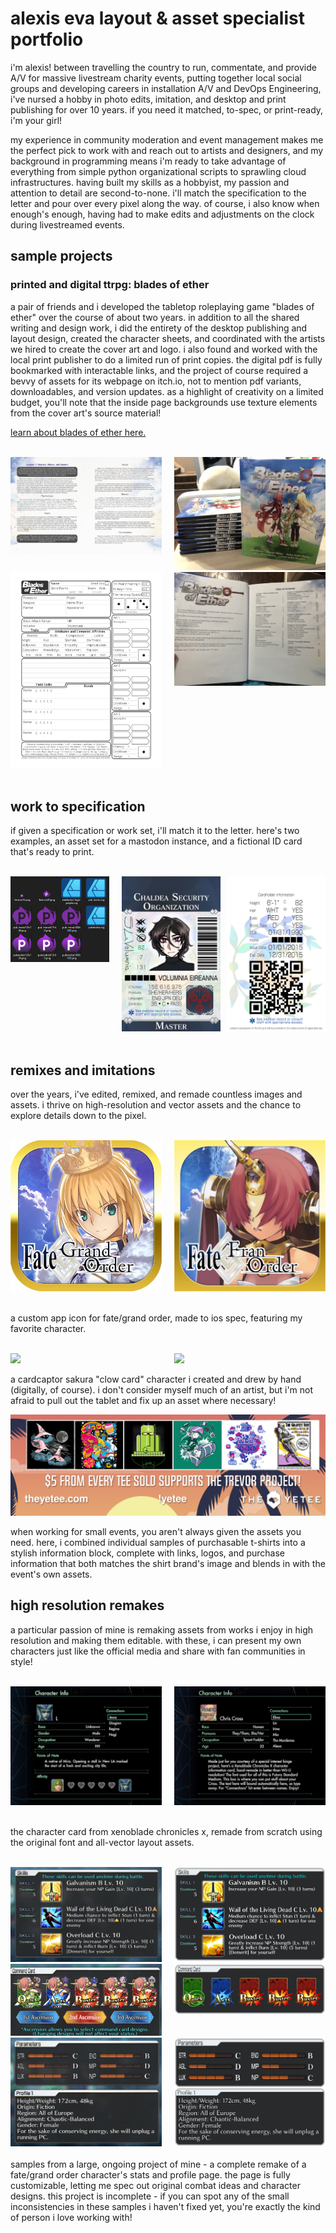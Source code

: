 # alexis eva layout & asset specialist portfolio

i'm alexis! between travelling the country to run, commentate, and provide A/V for massive livestream charity events, putting together local social groups and developing careers in installation A/V and DevOps Engineering, i've nursed a hobby in photo edits, imitation, and desktop and print publishing for over 10 years. if you need it matched, to-spec, or print-ready, i'm your girl!

my experience in community moderation and event management makes me the perfect pick to work with and reach out to artists and designers, and my background in programming means i'm ready to take advantage of everything from simple python organizational scripts to sprawling cloud infrastructures. having built my skills as a hobbyist, my passion and attention to detail are second-to-none. i'll match the specification to the letter and pour over every pixel along the way. of course, i also know when enough's enough, having had to make edits and adjustments on the clock during livestreamed events.

## sample projects

### printed and digital ttrpg: blades of ether

a pair of friends and i developed the tabletop roleplaying game "blades of ether" over the course of about two years. in addition to all the shared writing and design work, i did the entirety of the desktop publishing and layout design, created the character sheets, and coordinated with the artists we hired to create the cover art and logo. i also found and worked with the local print publisher to do a limited run of print copies. the digital pdf is fully bookmarked with interactable links, and the project of course required a bevvy of assets for its webpage on itch.io, not to mention pdf variants, downloadables, and version updates. as a highlight of creativity on a limited budget, you'll note that the inside page backgrounds use texture elements from the cover art's source material!

[learn about blades of ether here.](https://witchs-hex.itch.io/blades-of-ether)

<br>
<div style="display:flex">
    <div style="flex:1;padding-right:10px;">
        <img src="images/bladesofether/sample%201.jpg"/>
    </div>
    <div style="flex:1;padding-left:10px;">
        <img src="images/bladesofether/printbooks.jpg"/>
    </div>
</div>

<div style="display:flex">
    <div style="flex:1;padding-right:10px;">
        <img src="images/bladesofether/character%20sheet%20front.png"/>
    </div>
    <div style="flex:1;padding-left:10px;">
        <img src="images/bladesofether/printbooks_inside.jpg"/>
    </div>
</div>
<br>

## work to specification

if given a specification or work set, i'll match it to the letter. here's two examples, an asset set for a mastodon instance, and a fictional ID card that's ready to print.

<br>
<div style="display:flex">
    <div style="flex:1;padding-right:10px;">
        <img src="images/spec/pukmastodon.png"/>
    </div>
    <div style="flex:1;padding-left:10px;">
        <img src="images/spec/volumniaid.png"/>
    </div>
    <div style="flex:1;padding-left:10px;">
        <img src="images/spec/volumniaid_back.png"/>
    </div>
</div>
<br>

## remixes and imitations

over the years, i've edited, remixed, and remade countless images and assets. i thrive on high-resolution and vector assets and the chance to explore details down to the pixel.

<br>
<div style="display:flex">
    <div style="flex:1;padding-right:10px;">
        <img src="images/remixes/reference_fgoapplogo.jpg"/>
    </div>
    <div style="flex:1;padding-left:10px;">
        <img src="images/remixes/fatefranorderbetter.png"/>
    </div>
</div>
<br>

a custom app icon for fate/grand order, made to ios spec, featuring my favorite character.

<br>
<div style="display:flex">
    <div style="flex:1;padding-right:10px;">
        <img src="images/remixes/reference_clow.png"/>
    </div>
    <div style="flex:1;padding-left:10px;">
        <img src="images/remixes/clowgears.png"/>
    </div>
</div>

a cardcaptor sakura "clow card" character i created and drew by hand (digitally, of course). i don't consider myself much of an artist, but i'm not afraid to pull out the tablet and fix up an asset where necessary!

![alt text](images/remixes/yeteepromopuwp22.png "yetee promo on puwp")

when working for small events, you aren't always given the assets you need. here, i combined individual samples of purchasable t-shirts into a stylish information block, complete with links, logos, and purchase information that both matches the shirt brand's image and blends in with the event's own assets.

## high resolution remakes

a particular passion of mine is remaking assets from works i enjoy in high resolution and making them editable. with these, i can present my own characters just like the official media and share with fan communities in style!

<br>
<div style="display:flex">
    <div style="flex:1;padding-right:10px;">
        <img src="images/remixes/reference_xcxcard.png"/>
    </div>
    <div style="flex:1;padding-left:10px;">
        <img src="images/remixes/xcxcard.png"/>
    </div>
</div>
<br>

the character card from xenoblade chronicles x, remade from scratch using the original font and all-vector layout assets.

<br>
<div style="display:flex">
    <div style="flex:1;padding-right:10px;">
        <img src="images/remakes/reference_skills.png"/>
    </div>
    <div style="flex:1;padding-left:10px;">
        <img src="images/remakes/skills.png"/>
    </div>
</div>

<div style="display:flex">
    <div style="flex:1;padding-right:10px;">
        <img src="images/remakes/reference_commandcards.png"/>
    </div>
    <div style="flex:1;padding-left:10px;">
        <img src="images/remakes/commandcards.png"/>
    </div>
</div>

<div style="display:flex">
    <div style="flex:1;padding-right:10px;">
        <img src="images/remakes/reference_params.png"/>
    </div>
    <div style="flex:1;padding-left:10px;">
        <img src="images/remakes/params.png"/>
    </div>
</div>
<br>
samples from a large, ongoing project of mine - a complete remake of a fate/grand order character's stats and profile page. the page is fully customizable, letting me spec out original combat ideas and character designs. this project is incomplete - if you can spot any of the small inconsistencies in these samples i haven't fixed yet, you're exactly the kind of person i love working with!



